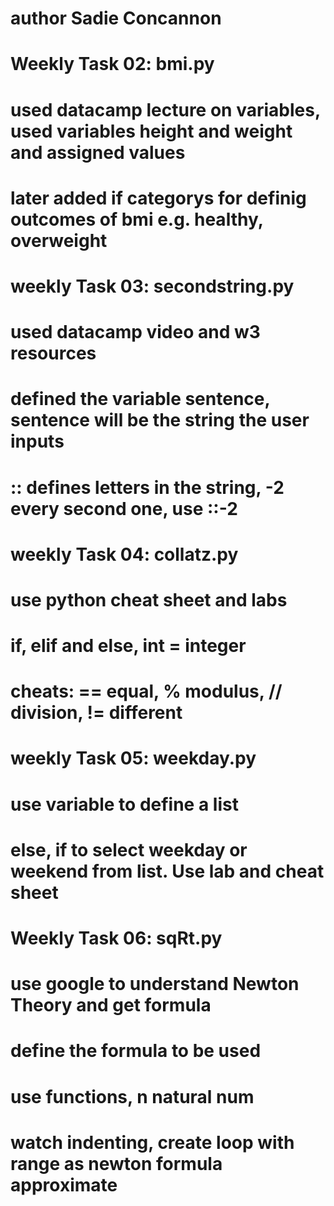 # author Sadie Concannon

# Weekly Task 02: bmi.py
# used datacamp lecture on variables, used variables height and weight and assigned values
# later added if categorys for definig outcomes of bmi e.g. healthy, overweight

# weekly Task 03: secondstring.py
# used datacamp video and w3 resources
# defined the variable sentence, sentence will be the string the user inputs
# :: defines letters in the string, -2 every second one, use ::-2

# weekly Task 04: collatz.py
# use python cheat sheet and labs
# if, elif and else, int = integer
# cheats: == equal, % modulus, // division, != different

# weekly Task 05: weekday.py
# use variable to define a list
# else, if to select weekday or weekend from list. Use lab and cheat sheet

# Weekly Task 06: sqRt.py
# use google to understand Newton Theory and get formula
# define the formula to be used
# use functions, n natural num
# watch indenting, create loop with range as newton formula approximate
